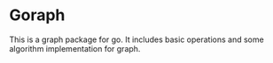 # Goraph
This is a graph package for go. It includes basic operations and some algorithm implementation for graph.
